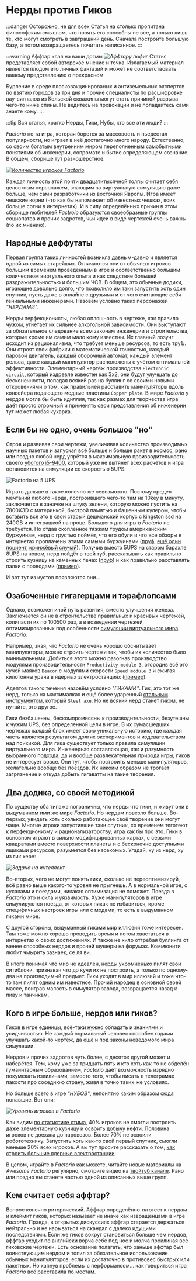 # Нерды против Гиков

:::danger Осторожно, не для всех
Статья на столько пропитана философским смыслом, что понять его способны не все, а только лишь те, кто могут смотреть в завтрашний день. Сначала постройте большую базу, а потом возвращаетесь почитать написанное.
:::

:::warning Аффтар клал на ваши догмы *![Аффтару пофиг](./NerdsVsGeeks.01.jpg#right)*
Статья представляет собой авторское мнение и точка. Излагаемый материал является плодом его личных фантазий и может не соответствовать вашему представлению о прекрасном.

Бурление в среде плосковакцинированых и антиземельных экспертов по взятию городов за три дня и прочие специалисты по расшифровке вау-сигналов из Кольской скважины могут стать причиной разрыва чего-то ниже спины. Не ведитесь на провокации и не попадайтесь сами знаете кому.
:::

:::tip Вся статья, кратко
Нерды, Гики, Нубы, кто все эти люди?
:::

*Factorio* не та игра, которая борется за массовость и пьедестал популярности, но играет в неё достаточно много народу. Естественно, со своим богатым внутренним миром переполненным самобытными понятиями об инженерии, сопромате и бытие определяющем сознание. В общем, сборище тут разношёрстное:

[*![Количество игроков Factorio](./NerdsVsGeeks.02.png)*](https://steamdb.info/app/427520/charts/)

Каждая личность этой почти двадцатитысячной толпы считает себя целостным персонажем, знающим за виртуальную симуляцию даже больше, чем сами разработчики из восточной Явропы. Игра имеет чешские корни (что как бы напоминает об известных чешках, коих больше сотни в интернетах). И в силу определённых причин в этом сборище любителей *Factroio* образуются своеобразные группы социопатов и прочих задротов, чьи идеи в виде чертежей очень важны (по их мнению).

## Народные деффутаты

Первая группа таких личностей возникла давным-давно и является одной из самых старейших. Отличаются они от обычных игроков большим временем проведённым в игре и соответственно большим количеством виртуального опыта и как следствие большей раздражительностью и большим ЧСВ. В общем, это обычные додики, играющие довольно долго, что позволило им таки запустить хоть один спутник, пусть даже в онлайне с друзьями и от чего считающие себя гениальными инженерами. Назовём условно таких персонажей *"НЕРДАМИ"*.

Нерды перфекционисты, любая оплошность в чертеже, как правило чужом, угнетает их сильнее алкогольной зависимости. Они выступают за обязательное следование всем законам инженерии и строительства, которые кроме им самим мало кому известны. Их главный лозунг исходит из рационализма, что требует меньше ресурсов, то есть труЪ. Они строят свои фабрики с математической точностью, каждый паровой двигатель, каждый сборочный автомат, каждый элемент рельса, даже каждый манипулятор расположены с учётом оптимальной эффективности. Элементарный чертёж производства `Electronic circuit`, который издревле известен как 3x2, они будут улучшать до бесконечности, попадая всякий раз на буллинг со своими новыми откровениями о том, как правильней расставить манипуляторы вдоль конвейера подающего медные пластины `Copper plate`. В мире *Factorio* у нердов могла бы быть идиллия, так как размах для творчества игра даёт просто огромный и применять свои представления об инженерии тут может любая кухарка.

## Если бы не одно, очень большое "но"

Строя и развивая свои чертежи, увеличивая количество производимых научных пакетов и запуская всё больше и больше ракет в космос, рано или поздно любой нерд упрётся в максимальную производительность своего [убогого i5-9400](https://forums.factorio.com/viewtopic.php?p=583417#p583417), который уже не вытянет всех расчётов и игра остановится на симуляции со скоростью 5UPS:

![Factorio на 5 UPS](./NerdsVsGeeks.03.jpg)

Играть дальше в такое конечно же невозможно. Поэтому предел мечтаний любого нерда, построившего чего-то там на 10key в минуту, заключается в заначке на штуку зелени, которую можно пустить на 7800X3D с материнкой, быстрой памятью и башенным кулером, чтобы вставить всё это в свой старый дешманский корпус с kingston ssd на 240GB и интеграшкой на проце. Большего для игры в *Factorio* не требуется. Но отдав скопленное тяжким трудом американским буржуинам, нерд с грустью поймёт, что его обули и что все обзоры в интернетах проплачены этими самыми буржуинами ([пруф](https://forums.factorio.com/viewtopic.php?f=49&t=109537), [ещё один поциент](https://forums.factorio.com/viewtopic.php?f=49&t=106114), [кринжёвый случай](https://forums.factorio.com/viewtopic.php?f=49&t=109822)). Получив вместо 5UPS на старом барахле 8UPS на новом, нерд пойдёт в твой туб, рассказывать как правильно строить кузницу на каменных печах ([пруф](https://www.youtube.com/watch?v=z7HcOThwafg&t=562s)) и как правильно расставлять палки с проводами ([пример](/blog/2024/03/27/smelting-resources/)).

И вот тут из кустов появляются они...

## Озабоченные гигагерцами и тэрафлопсами

Однако, возможен иной путь развития, вместо улучшения железа. Заключается он не в строительстве правильных и красивых чертежей, копипастя их по 100500 раз, а в возведении чертежей, оптимизированных под особенности [симуляции виртуального мира *Factorio*](./FPSandUPS.md).

Например, зная, что *Factorio* не очень хорошо обсчитывает манипуляторы, можно строить чертежи так, чтобы их количество было минимальными. Добиться этого можно разогнав производство модулями производительности `Productivity module 3`, огородив всё это кучей маяков `Beacon` с модулями скорости `Speed module 3` и сжигая килотонны урана в ядерных электростанциях ([пример](../RawResourcesProcessing/BigOreFoundry.md)).

Адептов такого течения назовём условно *"ГИКАМИ"*. Гик, это тот же нерд, только на максималках и ещё более ударенный [стальным инструментом](https://wiki.factorio.com/Steel_axe_(research)/ru), который `Steel axe`. Но не всякий нерд станет гиком, не путайте, это другое.

Гики безбашенны, бескомпромиссны к производительности, безутешны к чужим UPS, без определенной цели в игре. В их сумасшедших чертежах каждый блок имеет свою уникальную историю, где каждая часть является результатом долгих экспериментов и издевательством над психикой. Для гика существует только правила симуляции виртуального мира. Инженерная составляющая, как и разумность выбранного подхода, да и вообще развлекательная природа игры, гиков не интересует вовсе. Они тут, чтобы построить меньше манипуляторов, желательно вообще без поездов. Их никоим образом не трогает загрязнение и откуда добыть гигаватты на такие творения.

## Два додика, со своей методикой

По существу оба типажа пограничны, что нерды что гики, и живут они в выдуманном ими же мире *Factorio*. Но нердам повезло больше. Во-первых, увидеть хоть сколько работающее своё творение они могут чаще. Многие игроки запустившие таки спутник, со временем тяготеют к перфекционизму и рационализаторству, игра как бы про это. Гики в основном играют в сильно модифицированных картах, с серыми квадратами вместо поверхности планеты и с бесконечно доступными ящиками ресурсов, разумеется без насекомых. Угадай, ху из нерд, ху из гик хере:

*![Задача на интеллект](./NerdsVsGeeks.05.jpg)*

Во-вторых, чего не могут понять гики, сколько не переоптимизируй, всё равно выше какого-то уровня не прыгнешь. А в нормальной игре, с кусаками и поездами, никакая оптимизация не поможет. Поезда в *Factorio* это и сила и уязвимость. Хуже манипуляторов в игре симулируются поезда, от которых никак не избавиться, кроме специфичных настроек игры или с модами, то есть в выдуманном гиками мире.

С другой стороны, выдуманный гиками мир иллюзий тоже интересен. Там тоже можно хорошо проводить время и потом хвастаться в интернетах о своих достижениях. И также не хило отгребая буллинга от менее способных нердов и прочей шушеры на форумах. Коммюнити любит чмырить зазнаек, се ля ви.

В итоге понимая что мир не идеален, нерды укромненько пилят свои ситиблоки, признавая что до кучи их не построить, а только по одному-два на производимый предмет. Гики уходят в мир иллюзий и тоже что-то там пилят одним им известное. Прочий народец в основной своей массе, поиграв малость в симулятор завода, возвращается назад к пиву и танчикам.

## Кого в игре больше, нердов или гиков?

Гиков в игре единицы, всё-таки нужно обладать и знаниями и усидчивостью. Не каждый нормальный человек способен годами улучшать какой-то чертёж, да ещё и под законы неведомого мира симуляции.

Нердов и прочих задротов чуть более, с десяток другой может и наберётся. Тем, кому уже за тридцать пять и кто хоть как-то не обделён гуманитарным образованием, *Factorio* даёт возможность изрядно покумекать извилинами, заместо того, чтобы писать в телеграмах пакости про соседнюю страну, живя в точно таких же условиях.

Но больше всего в игре *"НУБОВ"*, непонятно каким образом сюда попавшие. Вот они:

*![Уровень игроков в Factorio](./NerdsVsGeeks.04.png)*

Как видим [по статистике стима](https://steamcommunity.com/stats/427520/achievements), 40% игроков не смогли построить даже элементарную кузницу и освоить добычу нефти. Половина игроков не доехала до паровозов. Более 70% не освоили робототехнику. Запустить хоть как-то свой первый спутник, смогли меньше 20% всех игроков. А вы тут просите рассказать о том, [как строить большие ядерные электростанции](../PowerProduction/HugeNuclearPowerPlant.md).

В целом, играйте в *Factorio* как можете, читайте новые материалы на *Awesome Factorio* регулярно, смотрите видео на [твойтуб канале](https://www.youtube.com/@AwesomeFactorio). Рано или поздно вы станете частью одной из описанных выше групп.

## Кем считает себя аффтар?

Вопрос конечно риторический. Аффтар определённо тяготеет к нердам и клеймит гиков, которых называет не иначе как извращенцами в игре *Factorio*. Правда, в открытых дискуссиях аффтар старается держаться нейтрально и не нарываться на скандал с далеко идущими последствиями. Если же гиков вокруг становиться больше чем нердов, аффтар уходит по английски ворча себе под нос и молча проклиная все гиковские чертежи. Есть основание полагать, что раньше аффтар был воинствующим нердом и топил за обязательное использование обычных манипуляторов, если их достаточно в противовес быстрых или пакетных. Но хапнув проблемы с перформансом... как говориться игра *Factorio* всё расставила по местам.
